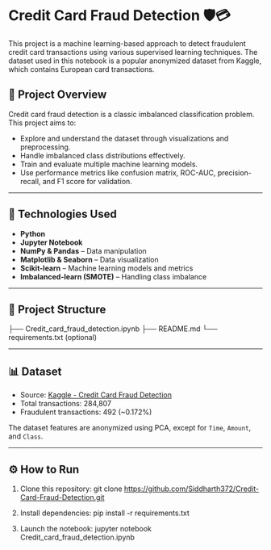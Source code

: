 # Credit Card Fraud Detection 🛡️💳

This project is a machine learning-based approach to detect fraudulent credit card transactions using various supervised learning techniques. The dataset used in this notebook is a popular anonymized dataset from Kaggle, which contains European card transactions.

## 📌 Project Overview

Credit card fraud detection is a classic imbalanced classification problem. This project aims to:

- Explore and understand the dataset through visualizations and preprocessing.
- Handle imbalanced class distributions effectively.
- Train and evaluate multiple machine learning models.
- Use performance metrics like confusion matrix, ROC-AUC, precision-recall, and F1 score for validation.

---

## 🧠 Technologies Used

- **Python**  
- **Jupyter Notebook**
- **NumPy & Pandas** – Data manipulation
- **Matplotlib & Seaborn** – Data visualization
- **Scikit-learn** – Machine learning models and metrics
- **Imbalanced-learn (SMOTE)** – Handling class imbalance

---

## 📂 Project Structure

├── Credit_card_fraud_detection.ipynb
├── README.md
└── requirements.txt (optional)

---

## 📊 Dataset

- Source: [Kaggle - Credit Card Fraud Detection](https://www.kaggle.com/mlg-ulb/creditcardfraud)
- Total transactions: 284,807  
- Fraudulent transactions: 492 (~0.172%)

The dataset features are anonymized using PCA, except for `Time`, `Amount`, and `Class`.

---

## ⚙️ How to Run

1. Clone this repository:
   git clone https://github.com/Siddharth372/Credit-Card-Fraud-Detection.git
   
2. Install dependencies:
   pip install -r requirements.txt
   
3. Launch the notebook:
   jupyter notebook Credit_card_fraud_detection.ipynb
   
